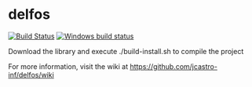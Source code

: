 # delfos
[![Build Status](https://travis-ci.org/jcastro-inf/delfos.png?branch=master)](https://travis-ci.org/jcastro-inf/delfos)
[![Windows build status](https://ci.appveyor.com/api/projects/status/github/jcastro-inf/delfos?branch=master)](https://ci.appveyor.com/project/jcastro-inf/delfos)

Download the library and execute ./build-install.sh to compile the project

For more information, visit the wiki at https://github.com/jcastro-inf/delfos/wiki
